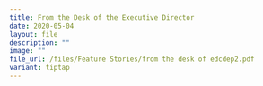 ```yaml
---
title: From the Desk of the Executive Director
date: 2020-05-04
layout: file
description: ""
image: ""
file_url: /files/Feature Stories/from the desk of edcdep2.pdf
variant: tiptap
---
```

